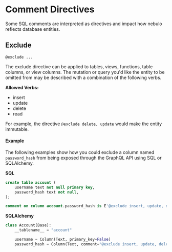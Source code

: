 # Comment Directives

Some SQL comments are interpreted as directives and impact how nebulo reflects database entities.

## Exclude


`@exclude ...`


The exclude directive can be applied to tables, views, functions, table columns, or view columns. The mutation or query you'd like the entity to be omitted from may be described with a combination of the following verbs.

**Allowed Verbs:**

- insert
- update
- delete
- read

For example, the directive `@exclude delete, update` would make the entity immutable.


#### Example

The following examples show how you could exclude a column named `password_hash` from being exposed through the GraphQL API using SQL or SQLAlchemy.


**SQL**
```sql
create table account (
	username text not null primary key,
	password_hash text not null,
);

comment on column account.password_hash is E'@exclude insert, update, delete, read';
```


**SQLAlchemy**
```python
class Account(Base):
    __tablename__ = "account"

    username = Column(Text, primary_key=False)
    password_hash = Column(Text, comment="@exclude insert, update, delete, read")
```
